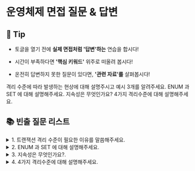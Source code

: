 # 운영체제 면접 질문 & 답변

## 🎁 Tip

- 토글을 열기 전에 **실제 면접처럼 '답변'하는** 연습을 합시다!

- 시간이 부족하다면 **'핵심 키워드'** 위주로 떠올려 봅시다! 

- 온전히 답변하지 못한 질문이 있다면, **'관련 자료'를** 살펴봅시다!

격리 수준에 따라 발생하는 현상에 대해 설명주시고 예시 3개를 알려주세요.
ENUM 과 SET 에 대해 설명해주세요.
지속성은 무엇인가요?
4가지 격리수준에 대해 설명해주세요.
## 📚 빈출 질문 리스트

<details>
<summary>1. 트랜잭션 격리 수준이 필요한 이유를 말씀해주세요.</summary>

### 👨🏻‍💻 **답변**
``` 
트랜잭션 수준 읽기 일관성 (Transaction-Level Read Consistency)을 지키기 위해서이다. (다시말해 동시성 제어 문제 해결을 위해서이다)
트랜잭션 수준 읽기 일관성 트랜잭션이 시작된 시점으로부터 일관성 있게 데이터를 읽어 들이는 것을 말한다.
하나의 트랜잭션이 진행되는 동안 다른 트랜잭션에의해 변경사항이 발생하더라도 이를 무시하고 계속 일관성 있는 데이터를 보여준다. (물론 트랜잭션 자신이 발생한 변경사항은 읽을 수 있다)
```
### 🎯 **핵심 키워드**
```
읽기 일관성, 동시성제어
```
### 📔 **관련 자료**
- 
</details>

<details>
<summary>2. ENUM 과 SET 에 대해 설명해주세요.</summary>

### 👨🏻‍💻 **답변**
``` 
모두 문자열을 열거한 타입입니다.
ENUM : ('x-small','small','medium','large','x-large') 형태로 쓰이며, 이 중에서 하나만 선택하는 단일 선택만 가능하고 ENUM 리스트에 없는 잘못된 값을 삽입하면 빈 문자열이 대신 삽입됩니다.
ENUM을 이용하면 x-small 등이 0,1 등으로 매핑되어 메모리를 적게 사용하는 이점을 얻습니다.
ENUM은 최대 65,535 개의 요소들을 넣을 수 있습니다.

SET : ENUM 과 비슷하지만 여러 개의 데이터를 선택할 수 있고 비트 단위의 연산을 할 수 있으며 최대 64개의 요소를 집어넣을 수 있다는 점이 다릅니다.
ENUM이나 SET 등 쓸 경우 공간적으로 이점을 볼 수 있지만 애플리케이션의 수정에 따라 데이터베이스의 ENUM이나 SET 에서 정의한 목록을 수정해야 한다는 단점이 있습니다.
```
### 🎯 **핵심 키워드**
```
단일 선택, 문자열 열거, 빈 문자열 
```
### 📔 **관련 자료**
- 
</details>

<details>
<summary>3. 지속성은 무엇인가요?.</summary>

### 👨🏻‍💻 **답변**
``` 
지속성은 성공적으로 수행된 트랜잭션은 영원히 반영되어야 하는 것을 의미한다.
데이터베이스에 시스템 장애가 발생해도 원래 상태로 복구하는 회복 기능이 있어야 하는것을 뜻하며, 데이터베이스는 이를 위해 체크섬, 저널링, 롤백 등의 기능을 제공한다.
체크섬 : 중복 검사의 한 형태, 오류 정정을 통해 송신된 자료의 무결성을 보호하는 단순한 방법
저널링 : 파일 시스템 또는 데이터베이스 시스템에 변경 사항을 반영 하기 전에 로깅하는 것, 트랜잭션 등 변경 사하엥 대한 로그를 남기는것
```
### 🎯 **핵심 키워드**
```
체크섬, 저널링, 롤백, 영구반영
```
### 📔 **관련 자료**
-
</details>

<details>
<summary>4. 4가지 격리수준에 대해 설명해주세요.</summary>

### 👨🏻‍💻 **답변**
``` 
SERIALIZABLE 
선행 트랜잭션이 특정 테이블을 읽는 경우(SELECT) 공유 잠금(shared lock) 을 걸어,
다른 트랜잭션에서 해당 테이블의 데이터를 UPDATE, DELETE, INSERT 작업을 못하도록 막는다.
특징 : 가장 단순한 격리 수준이지만 가장 엄격한 격리 수준으로 팬텀 리드가 발생하지 않는다.
문제점 : 동시 처리 능력이 다른 격리 수준보다 떨어지고 성능 저하가 발생하여 데이터베이스의 거의 사용되지 않는다.
```

```
REPEATABLE_READ 
트랜잭션이 시작되지 전에 COMMIT 된 내용에 대해서만 조회할 수 있는 격리 수준이다.
MySQL에서는 트랜잭션마다 트랜잭션 ID 를 부여하여 트랜잭션ID 보다 작은 트랜잭션 번호에서 변경한 것만 읽게된다.
변경되지 전 레코드는 Undo 공간에 백업해두고 실제 레코드 값을 변경한다. 
특징 : Dirty Read 와 같은 현상은 발생하지 않지만 팬텀 리드 현상은 여전히 발생한다. 
문제점 : 하나의 트랜잭션 실행시간이 길어질수록 Undo 에 백업된 레코드가 많아져서 멀티 버전을 관리해야하는 단점이 있다.(하지만 영향을 미칠정도로 트랜잭션이 오래 지속되는 경우가 없어서 READ COMMITTED와 REPEATABLE READ의 성능 차이는 거의 없다고 한다.)
또한 UPDATE 부정합와 Phantom Read가 발생할 수 있다.
```

```
READ_COMMITED 
RDB에서 대부분 기본적으로 사용되고 있는 격리 수준으로 실제 테이블 값을 가져오는 것이 아니라 Undo 영역에 백업된 레코드에서 값을 가져온다.
특징 : Dirth Read가 발생하지 않지만 Non-Reapatable read, 팬텀 리드 현상이 여전히 발생한다. 
온라인 서비스에서 가장 많이 선택되는 격리수준이다. - DB2, SQL SERVER, SYSBASE 의 경우 읽기, 공유 lock을 이용하여 구현한다. 
문제점 : Non-Repeatable read 부정합 문제가 발생할 수 있다. Read Committed 격리 수준에서 실행되는 SQL 문장의 결과가 무엇인지 정확히 예측하고 있어야 한다. 
```

```
READ_UNCOMMITED
트랜잭션에서 처리 중인, 아직 커밋되지 않은 데이터를 다른 트랜잭션이 읽는 것을 허용한다. 
특징 : Dirty Read, Non-Repeatable Read, Phantom Read 현상이 발생한다.
문제점 : 데이터 정합성에 문제가 많다. 그렇기에 RDBMS 표준에서는 격리수준으로 인정하지 않는다.
```

### 🎯 **핵심 키워드**
```
SERIALIZABLE,REPEATABLE_READ,READ_COMMITED,READ_UNCOMMITED
```
### 📔 **관련 자료**
- 
</details>

